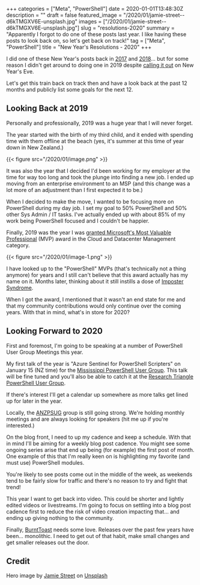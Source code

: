 +++
categories = ["Meta", "PowerShell"]
date = 2020-01-01T13:48:30Z
description = ""
draft = false
featured_image = "/2020/01/jamie-street--d6kTMGXV6E-unsplash.jpg"
images = ["/2020/01/jamie-street--d6kTMGXV6E-unsplash.jpg"]
slug = "resolutions-2020"
summary = "Apparently I forgot to do one of these posts last year. I like having these posts to look back on, so let's get back on track!"
tag = ["Meta", "PowerShell"]
title = "New Year's Resolutions - 2020"
+++


I did one of these New Year's posts back in [2017](__GHOST_URL__/2017/01/06/resolution-2017/) and [2018](__GHOST_URL__/2018/01/03/resolution-2018/)... but for some reason I didn't get around to doing one in 2019 despite [calling it out](__GHOST_URL__/2018/12/31/a-toast-to-2018/) on New Year's Eve.

Let's get this train back on track then and have a look back at the past 12 months and publicly list some goals for the next 12.

## Looking Back at 2019

Personally and professionally, 2019 was a huge year that I will never forget.

The year started with the birth of my third child, and it ended with spending time with them offline at the beach (yes, it's summer at this time of year down in New Zealand.)

{{< figure src="/2020/01/image.png" >}}

It was also the year that I decided I'd been working for my employer at the time for way too long and took the plunge into finding a new job. I ended up moving from an enterprise environment to an MSP (and this change was a lot more of an adjustment than I first expected it to be.)

When I decided to make the move, I wanted to be focusing more on PowerShell during my day job. I set my goal to 50% PowerShell and 50% other Sys Admin / IT tasks. I've actually ended up with about 85% of my work being PowerShell focused and I couldn't be happier.

Finally, 2019 was the year I was [granted Microsoft's Most Valuable Professional](__GHOST_URL__/2019/09/01/mvp-omg/) (MVP) award in the Cloud and Datacenter Management category.

{{< figure src="/2020/01/image-1.png" >}}

I have looked up to the "PowerShell" MVPs (that's technically not a thing anymore) for years and I still can't believe that this award actually has my name on it. Months later, thinking about it still instills a dose of [Imposter Syndrome](https://winsysblog.com/2018/12/i-have-impostor-syndrome.html).

When I got the award, I mentioned that it wasn't an end state for me and that my community contributions would only continue over the coming years. With that in mind, what's in store for 2020?

## Looking Forward to 2020

First and foremost, I'm going to be speaking at a number of PowerShell User Group Meetings this year.

My first talk of the year is "Azure Sentinel for PowerShell Scripters" on January 15 (NZ time) for the [Mississippi PowerShell User Group](https://mspsug.com/2019/12/31/mspsug-january-2020-virtual-meeting-azure-sentinel-for-powershell-scripters/). This talk will be fine tuned and you'll also be able to catch it at the [Research Triangle PowerShell User Group](https://rtpsug.com/).

If there's interest I'll get a calendar up somewhere as more talks get lined up for later in the year.

Locally, the [ANZPSUG](https://anzpsug.github.io/) group is still going strong. We're holding monthly meetings and are always looking for speakers (hit me up if you're interested.)

On the blog front, I need to up my cadence and keep a schedule. With that in mind I'll be aiming for a weekly blog post cadence. You might see some ongoing series arise that end up being (for example) the first post of month. One example of this that I'm really keen on is highlighting my favorite (and must use) PowerShell modules.

You're likely to see posts come out in the middle of the week, as weekends tend to be fairly slow for traffic and there's no reason to try and fight that trend!

This year I want to get back into video. This could be shorter and lightly edited videos or livestreams. I'm going to focus on settling into a blog post cadence first to reduce the risk of video creation impacting that... and ending up giving nothing to the community.

Finally, [BurntToast](https://github.com/windos/BurntToast) needs some love. Releases over the past few years have been... monolithic. I need to get out of that habit, make small changes and get smaller releases out the door.

## Credit

Hero image by [Jamie Street](https://unsplash.com/@jamie452?utm_source=unsplash&utm_medium=referral&utm_content=creditCopyText) on [Unsplash](https://unsplash.com/s/photos/2020?utm_source=unsplash&utm_medium=referral&utm_content=creditCopyText)

